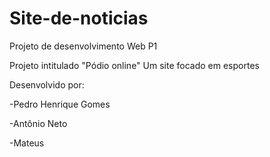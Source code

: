 # Site-de-noticias

Projeto de desenvolvimento Web P1

Projeto intitulado "Pódio online" Um site focado em esportes

Desenvolvido por:

-Pedro Henrique Gomes

-Antônio Neto

-Mateus
